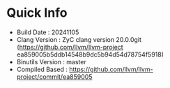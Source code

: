 # Quick Info
* Build Date : 20241105
* Clang Version : ZyC clang version 20.0.0git (https://github.com/llvm/llvm-project ea859005b5ddb14548b9dc5b94d54d78754f5918)
* Binutils Version : master
* Compiled Based : https://github.com/llvm/llvm-project/commit/ea859005

